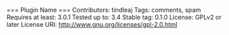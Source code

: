 === Plugin Name ===
Contributors: tindleaj
Tags: comments, spam
Requires at least: 3.0.1
Tested up to: 3.4
Stable tag: 0.1.0
License: GPLv2 or later
License URI: http://www.gnu.org/licenses/gpl-2.0.html
